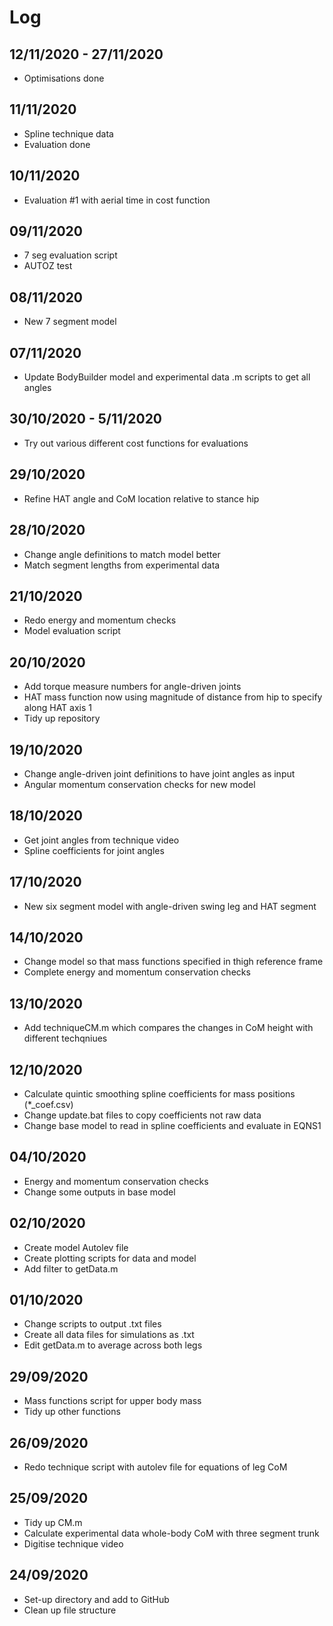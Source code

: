 # Log

## 12/11/2020 - 27/11/2020

- Optimisations done

## 11/11/2020

- Spline technique data
- Evaluation done

## 10/11/2020

- Evaluation #1 with aerial time in cost function

## 09/11/2020

- 7 seg evaluation script
- AUTOZ test


## 08/11/2020

- New 7 segment model

## 07/11/2020

- Update BodyBuilder model and experimental data .m scripts to get all angles

## 30/10/2020 - 5/11/2020

- Try out various different cost functions for evaluations

## 29/10/2020

- Refine HAT angle and CoM location relative to stance hip

## 28/10/2020

- Change angle definitions to match model better
- Match segment lengths from experimental data

## 21/10/2020

- Redo energy and momentum checks
- Model evaluation script

## 20/10/2020

- Add torque measure numbers for angle-driven joints
- HAT mass function now using magnitude of distance from hip to specify along HAT axis 1
- Tidy up repository

## 19/10/2020

- Change angle-driven joint definitions to have joint angles as input
- Angular momentum conservation checks for new model

## 18/10/2020

- Get joint angles from technique video
- Spline coefficients for joint angles  

## 17/10/2020

- New six segment model with angle-driven swing leg and HAT segment

## 14/10/2020

- Change model so that mass functions specified in thigh reference frame
- Complete energy and momentum conservation checks

## 13/10/2020

- Add techniqueCM.m which compares the changes in CoM height with different techqniues

## 12/10/2020

- Calculate quintic smoothing spline coefficients for mass positions (*_coef.csv)
- Change update.bat files to copy coefficients not raw data
- Change base model to read in spline coefficients and evaluate in EQNS1

## 04/10/2020

- Energy and momentum conservation checks
- Change some outputs in base model

## 02/10/2020

- Create model Autolev file
- Create plotting scripts for data and model
- Add filter to getData.m

## 01/10/2020

- Change scripts to output .txt files
- Create all data files for simulations as .txt
- Edit getData.m to average across both legs

## 29/09/2020

- Mass functions script for upper body mass
- Tidy up other functions

## 26/09/2020

- Redo technique script with autolev file for equations of leg CoM

## 25/09/2020

- Tidy up CM.m
- Calculate experimental data whole-body CoM with three segment trunk
- Digitise technique video

## 24/09/2020

- Set-up directory and add to GitHub
- Clean up file structure
